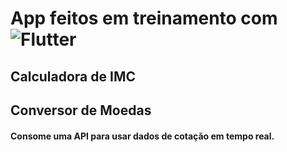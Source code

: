 # App feitos em treinamento com ![Flutter](https://img.shields.io/badge/-Flutter-black?style=flat-square&logo=flutter&logoColor=blue)


## Calculadora de IMC

## Conversor de Moedas

#### Consome uma API para usar dados de cotação em tempo real.
